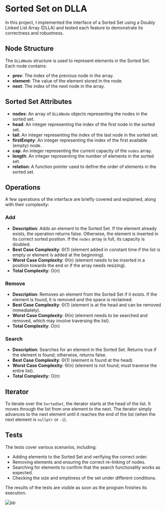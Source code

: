 # Sorted Set on DLLA

In this project, I implemented the interface of a Sorted Set using a Doubly Linked List Array (DLLA) and tested each feature to demonstrate its correctness and robustness.

## Node Structure

The `DLLANode` structure is used to represent elements in the Sorted Set. Each node contains:

- **prev**: The index of the previous node in the array.
- **element**: The value of the element stored in the node.
- **next**: The index of the next node in the array.

## Sorted Set Attributes

- **nodes**: An array of `DLLANode` objects representing the nodes in the sorted set.
- **head**: An integer representing the index of the first node in the sorted set.
- **tail**: An integer representing the index of the last node in the sorted set.
- **firstEmpty**: An integer representing the index of the first available (empty) node.
- **cap**: An integer representing the current capacity of the `nodes` array.
- **length**: An integer representing the number of elements in the sorted set.
- **relation**: A function pointer used to define the order of elements in the sorted set.

## Operations

A few operations of the interface are briefly covered and explained, along with their complexity:

### Add
- **Description**: Adds an element to the Sorted Set. If the element already exists, the operation returns false. Otherwise, the element is inserted in its correct sorted position. If the `nodes` array is full, its capacity is doubled.
- **Best Case Complexity**: Θ(1) (element added in constant time if the list is empty or element is added at the beginning).
- **Worst Case Complexity**: Θ(n) (element needs to be inserted in a position towards the end or if the array needs resizing).
- **Total Complexity**: O(n)

### Remove
- **Description**: Removes an element from the Sorted Set if it exists. If the element is found, it is removed and the space is reclaimed.
- **Best Case Complexity**: Θ(1) (element is at the head and can be removed immediately).
- **Worst Case Complexity**: Θ(n) (element needs to be searched and removed, which may involve traversing the list).
- **Total Complexity**: O(n)

### Search
- **Description**: Searches for an element in the Sorted Set. Returns true if the element is found; otherwise, returns false.
- **Best Case Complexity**: Θ(1) (element is found at the head).
- **Worst Case Complexity**: Θ(n) (element is not found; must traverse the entire list).
- **Total Complexity**: O(n)

## Iterator

To iterate over the `SortedSet`, the iterator starts at the head of the list. It moves through the list from one element to the next. The iterator simply advances to the next element until it reaches the end of the list (when the next element is `nullptr` or `-1`).


## Tests

The tests cover various scenarios, including:
- Adding elements to the Sorted Set and verifying the correct order.
- Removing elements and ensuring the correct re-linking of nodes.
- Searching for elements to confirm that the search functionality works as expected.
- Checking the size and emptiness of the set under different conditions.

The results of the tests are visible as soon as the program finishes its execution.

![pp](https://github.com/user-attachments/assets/c3bff4af-cecf-4d8f-8712-73d1ba3a644b)

